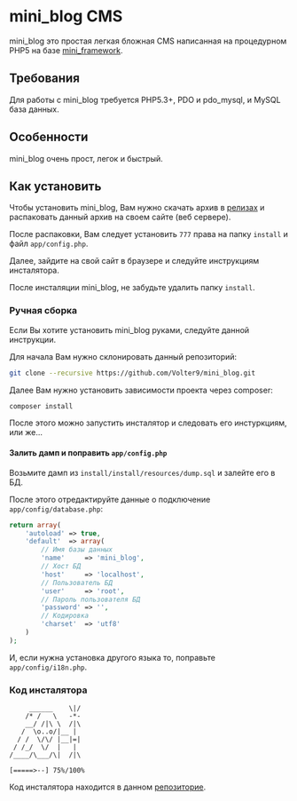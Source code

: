 # mini_blog CMS

mini_blog это простая легкая бложная CMS написанная на процедурном PHP5 на базе [mini_framework](https://github.com/Volter9/mini_framework).

## Требования

Для работы с mini_blog требуется PHP5.3+, PDO и pdo_mysql, и MySQL база данных.

## Особенности

mini_blog очень прост, легок и быстрый. 

## Как установить

Чтобы установить mini_blog, Вам нужно скачать архив в [релизах](https://github.com/Volter9/mini_blog/releases) и распаковать данный архив на своем сайте (веб сервере).

После распаковки, Вам следует установить `777` права на папку `install` и файл `app/config.php`.

Далее, зайдите на свой сайт в браузере и следуйте инструкциям инсталятора.

После инсталяции mini_blog, не забудьте удалить папку `install`.

### Ручная сборка

Если Вы хотите установить mini_blog руками, следуйте данной инструкции.

Для начала Вам нужно склонировать данный репозиторий:

```sh
git clone --recursive https://github.com/Volter9/mini_blog.git
```

Далее Вам нужно установить зависимости проекта через composer:

```sh
composer install
```

После этого можно запустить инсталятор и следовать его инстуркциям, или же...

#### Залить дамп и поправить `app/config.php`

Возьмите дамп из `install/install/resources/dump.sql` и залейте его в БД.

После этого отредактируйте данные о подключение `app/config/database.php`:

```php
return array(
    'autoload' => true,
    'default'  => array(
        // Имя базы данных
        'name'     => 'mini_blog',
        // Хост БД
        'host'     => 'localhost',
        // Пользователь БД
        'user'     => 'root',
        // Пароль пользователя БД
        'password' => '',
        // Кодировка
        'charset'  => 'utf8'
    )
);
```

И, если нужна установка другого языка то, поправьте `app/config/i18n.php`.

### Код инсталятора

         ______    \|/
        /* /   \   -*-
        __/ /|\ \  /|\
       /  \o..o/|__ |
      / /  \/\/ |__|=|
     / /_/  \/  |   |
    /____/\___/\|  /|\
    
    [=====>--] 75%/100%

Код инсталятора находится в данном [репозиторие](https://github.com/Volter9/mini_blog_install).
